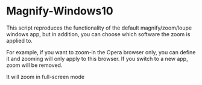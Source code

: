 # Magnify-Windows10
This script reproduces the functionality of the default magnify/zoom/loupe windows app, but in addition, you can choose which software the zoom is applied to. 

For example, if you want to zoom-in the Opera browser only, you can define it and zooming will only apply to this browser. If you switch to a new app, zoom will be removed.

It will zoom in full-screen mode
